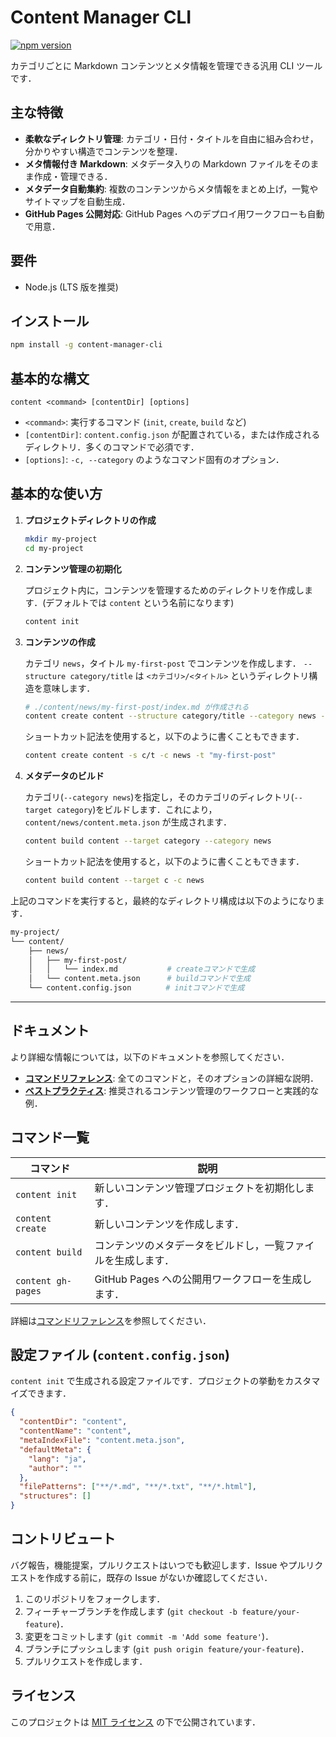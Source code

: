 # Content Manager CLI

[![npm version](https://badge.fury.io/js/content-manager-cli.svg)](https://badge.fury.io/js/content-manager-cli)

カテゴリごとに Markdown コンテンツとメタ情報を管理できる汎用 CLI ツールです．

## 主な特徴

- **柔軟なディレクトリ管理**: カテゴリ・日付・タイトルを自由に組み合わせ，分かりやすい構造でコンテンツを整理．
- **メタ情報付き Markdown**: メタデータ入りの Markdown ファイルをそのまま作成・管理できる．
- **メタデータ自動集約**: 複数のコンテンツからメタ情報をまとめ上げ，一覧やサイトマップを自動生成．
- **GitHub Pages 公開対応**: GitHub Pages へのデプロイ用ワークフローも自動で用意．

## 要件

- Node.js (LTS 版を推奨)

## インストール

```bash
npm install -g content-manager-cli
```

## 基本的な構文

```
content <command> [contentDir] [options]
```

- `<command>`: 実行するコマンド (`init`, `create`, `build` など)
- `[contentDir]`: `content.config.json` が配置されている，または作成されるディレクトリ．多くのコマンドで必須です．
- `[options]`: `-c, --category` のようなコマンド固有のオプション．

## 基本的な使い方

1.  **プロジェクトディレクトリの作成**

    ```bash
    mkdir my-project
    cd my-project
    ```

2.  **コンテンツ管理の初期化**

    プロジェクト内に，コンテンツを管理するためのディレクトリを作成します．(デフォルトでは `content` という名前になります)

    ```bash
    content init
    ```

3.  **コンテンツの作成**

    カテゴリ `news`，タイトル `my-first-post` でコンテンツを作成します．
    `--structure category/title` は `<カテゴリ>/<タイトル>` というディレクトリ構造を意味します．

    ```bash
    # ./content/news/my-first-post/index.md が作成される
    content create content --structure category/title --category news --title "my-first-post"
    ```

    ショートカット記法を使用すると，以下のように書くこともできます．

    ```bash
    content create content -s c/t -c news -t "my-first-post"
    ```

4.  **メタデータのビルド**

    カテゴリ(`--category news`)を指定し，そのカテゴリのディレクトリ(`--target category`)をビルドします．これにより，`content/news/content.meta.json` が生成されます．

    ```bash
    content build content --target category --category news
    ```

    ショートカット記法を使用すると，以下のように書くこともできます．

    ```bash
    content build content --target c -c news
    ```

上記のコマンドを実行すると，最終的なディレクトリ構成は以下のようになります．

```bash
my-project/
└── content/
    ├── news/
    │   ├── my-first-post/
    │   │   └── index.md           # createコマンドで生成
    │   └── content.meta.json      # buildコマンドで生成
    └── content.config.json　      # initコマンドで生成
```

---

## ドキュメント

より詳細な情報については，以下のドキュメントを参照してください．

- **[コマンドリファレンス](./docs/command-reference.md)**: 全てのコマンドと，そのオプションの詳細な説明．
- **[ベストプラクティス](./docs/best-practices.md)**: 推奨されるコンテンツ管理のワークフローと実践的な例．

## コマンド一覧

| コマンド           | 説明                                                         |
| ------------------ | ------------------------------------------------------------ |
| `content init`     | 新しいコンテンツ管理プロジェクトを初期化します．             |
| `content create`   | 新しいコンテンツを作成します．                               |
| `content build`    | コンテンツのメタデータをビルドし，一覧ファイルを生成します． |
| `content gh-pages` | GitHub Pages への公開用ワークフローを生成します．            |

詳細は[コマンドリファレンス](./docs/command-reference.md)を参照してください．

## 設定ファイル (`content.config.json`)

`content init` で生成される設定ファイルです．プロジェクトの挙動をカスタマイズできます．

```json
{
  "contentDir": "content",
  "contentName": "content",
  "metaIndexFile": "content.meta.json",
  "defaultMeta": {
    "lang": "ja",
    "author": ""
  },
  "filePatterns": ["**/*.md", "**/*.txt", "**/*.html"],
  "structures": []
}
```

## コントリビュート

バグ報告，機能提案，プルリクエストはいつでも歓迎します．Issue やプルリクエストを作成する前に，既存の Issue がないか確認してください．

1.  このリポジトリをフォークします．
2.  フィーチャーブランチを作成します (`git checkout -b feature/your-feature`)．
3.  変更をコミットします (`git commit -m 'Add some feature'`)．
4.  ブランチにプッシュします (`git push origin feature/your-feature`)．
5.  プルリクエストを作成します．

## ライセンス

このプロジェクトは [MIT ライセンス](LICENSE) の下で公開されています．
